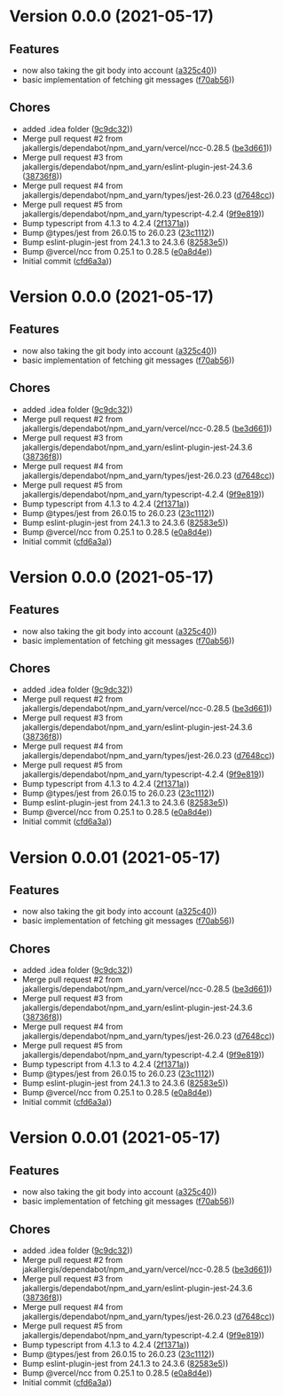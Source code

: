 # Version 0.0.0 (2021-05-17)

## Features
- now also taking the git body into account ([a325c40](https://github.com/jakallergis/conventional-changelog-action/commit/a325c40316a625d456a41ed926b576ebb37005bf)))
- basic implementation of fetching git messages ([f70ab56](https://github.com/jakallergis/conventional-changelog-action/commit/f70ab56f3a5a4e18c359769967866b7421c62ac8)))
## Chores
- added .idea folder ([9c9dc32](https://github.com/jakallergis/conventional-changelog-action/commit/9c9dc3219ec66911229409e57ab29676cef1858b)))
- Merge pull request #2 from jakallergis/dependabot/npm_and_yarn/vercel/ncc-0.28.5 ([be3d661](https://github.com/jakallergis/conventional-changelog-action/commit/be3d6614649c877a99b95b3c06419ecd1a633b48)))
- Merge pull request #3 from jakallergis/dependabot/npm_and_yarn/eslint-plugin-jest-24.3.6 ([38736f8](https://github.com/jakallergis/conventional-changelog-action/commit/38736f83161612a8206de1c51f80bf7d9f330d9a)))
- Merge pull request #4 from jakallergis/dependabot/npm_and_yarn/types/jest-26.0.23 ([d7648cc](https://github.com/jakallergis/conventional-changelog-action/commit/d7648cc2404b418152078570971966d3b90a351d)))
- Merge pull request #5 from jakallergis/dependabot/npm_and_yarn/typescript-4.2.4 ([9f9e819](https://github.com/jakallergis/conventional-changelog-action/commit/9f9e819483439a1a446456651a77cd2701a38b5b)))
- Bump typescript from 4.1.3 to 4.2.4 ([2f1371a](https://github.com/jakallergis/conventional-changelog-action/commit/2f1371a134d6a2ad93cfd7ea61d5dcae2842d6e3)))
- Bump @types/jest from 26.0.15 to 26.0.23 ([23c1112](https://github.com/jakallergis/conventional-changelog-action/commit/23c11128158351e006b4037ad2e69dee4c193359)))
- Bump eslint-plugin-jest from 24.1.3 to 24.3.6 ([82583e5](https://github.com/jakallergis/conventional-changelog-action/commit/82583e590d7dd24bbd00224fc5c2bf74d13d72c1)))
- Bump @vercel/ncc from 0.25.1 to 0.28.5 ([e0a8d4e](https://github.com/jakallergis/conventional-changelog-action/commit/e0a8d4e7166eca0aee8c57c338860907d5354075)))
- Initial commit ([cfd6a3a](https://github.com/jakallergis/conventional-changelog-action/commit/cfd6a3a897596dd1af47194001543eebf94ffe0c)))
# Version 0.0.0 (2021-05-17)

## Features
- now also taking the git body into account ([a325c40](https://github.com/jakallergis/conventional-changelog-action/commit/a325c40316a625d456a41ed926b576ebb37005bf)))
- basic implementation of fetching git messages ([f70ab56](https://github.com/jakallergis/conventional-changelog-action/commit/f70ab56f3a5a4e18c359769967866b7421c62ac8)))
## Chores
- added .idea folder ([9c9dc32](https://github.com/jakallergis/conventional-changelog-action/commit/9c9dc3219ec66911229409e57ab29676cef1858b)))
- Merge pull request #2 from jakallergis/dependabot/npm_and_yarn/vercel/ncc-0.28.5 ([be3d661](https://github.com/jakallergis/conventional-changelog-action/commit/be3d6614649c877a99b95b3c06419ecd1a633b48)))
- Merge pull request #3 from jakallergis/dependabot/npm_and_yarn/eslint-plugin-jest-24.3.6 ([38736f8](https://github.com/jakallergis/conventional-changelog-action/commit/38736f83161612a8206de1c51f80bf7d9f330d9a)))
- Merge pull request #4 from jakallergis/dependabot/npm_and_yarn/types/jest-26.0.23 ([d7648cc](https://github.com/jakallergis/conventional-changelog-action/commit/d7648cc2404b418152078570971966d3b90a351d)))
- Merge pull request #5 from jakallergis/dependabot/npm_and_yarn/typescript-4.2.4 ([9f9e819](https://github.com/jakallergis/conventional-changelog-action/commit/9f9e819483439a1a446456651a77cd2701a38b5b)))
- Bump typescript from 4.1.3 to 4.2.4 ([2f1371a](https://github.com/jakallergis/conventional-changelog-action/commit/2f1371a134d6a2ad93cfd7ea61d5dcae2842d6e3)))
- Bump @types/jest from 26.0.15 to 26.0.23 ([23c1112](https://github.com/jakallergis/conventional-changelog-action/commit/23c11128158351e006b4037ad2e69dee4c193359)))
- Bump eslint-plugin-jest from 24.1.3 to 24.3.6 ([82583e5](https://github.com/jakallergis/conventional-changelog-action/commit/82583e590d7dd24bbd00224fc5c2bf74d13d72c1)))
- Bump @vercel/ncc from 0.25.1 to 0.28.5 ([e0a8d4e](https://github.com/jakallergis/conventional-changelog-action/commit/e0a8d4e7166eca0aee8c57c338860907d5354075)))
- Initial commit ([cfd6a3a](https://github.com/jakallergis/conventional-changelog-action/commit/cfd6a3a897596dd1af47194001543eebf94ffe0c)))
# Version 0.0.0 (2021-05-17)

## Features
- now also taking the git body into account ([a325c40](https://github.com/{owner}/{repo}/commit/a325c40316a625d456a41ed926b576ebb37005bf)))
- basic implementation of fetching git messages ([f70ab56](https://github.com/{owner}/{repo}/commit/f70ab56f3a5a4e18c359769967866b7421c62ac8)))
## Chores
- added .idea folder ([9c9dc32](https://github.com/{owner}/{repo}/commit/9c9dc3219ec66911229409e57ab29676cef1858b)))
- Merge pull request #2 from jakallergis/dependabot/npm_and_yarn/vercel/ncc-0.28.5 ([be3d661](https://github.com/{owner}/{repo}/commit/be3d6614649c877a99b95b3c06419ecd1a633b48)))
- Merge pull request #3 from jakallergis/dependabot/npm_and_yarn/eslint-plugin-jest-24.3.6 ([38736f8](https://github.com/{owner}/{repo}/commit/38736f83161612a8206de1c51f80bf7d9f330d9a)))
- Merge pull request #4 from jakallergis/dependabot/npm_and_yarn/types/jest-26.0.23 ([d7648cc](https://github.com/{owner}/{repo}/commit/d7648cc2404b418152078570971966d3b90a351d)))
- Merge pull request #5 from jakallergis/dependabot/npm_and_yarn/typescript-4.2.4 ([9f9e819](https://github.com/{owner}/{repo}/commit/9f9e819483439a1a446456651a77cd2701a38b5b)))
- Bump typescript from 4.1.3 to 4.2.4 ([2f1371a](https://github.com/{owner}/{repo}/commit/2f1371a134d6a2ad93cfd7ea61d5dcae2842d6e3)))
- Bump @types/jest from 26.0.15 to 26.0.23 ([23c1112](https://github.com/{owner}/{repo}/commit/23c11128158351e006b4037ad2e69dee4c193359)))
- Bump eslint-plugin-jest from 24.1.3 to 24.3.6 ([82583e5](https://github.com/{owner}/{repo}/commit/82583e590d7dd24bbd00224fc5c2bf74d13d72c1)))
- Bump @vercel/ncc from 0.25.1 to 0.28.5 ([e0a8d4e](https://github.com/{owner}/{repo}/commit/e0a8d4e7166eca0aee8c57c338860907d5354075)))
- Initial commit ([cfd6a3a](https://github.com/{owner}/{repo}/commit/cfd6a3a897596dd1af47194001543eebf94ffe0c)))
# Version 0.0.01 (2021-05-17)

## Features
- now also taking the git body into account ([a325c40](https://github.com/jackyef/changelog-generator/commit/a325c40316a625d456a41ed926b576ebb37005bf)))
- basic implementation of fetching git messages ([f70ab56](https://github.com/jackyef/changelog-generator/commit/f70ab56f3a5a4e18c359769967866b7421c62ac8)))
## Chores
- added .idea folder ([9c9dc32](https://github.com/jackyef/changelog-generator/commit/9c9dc3219ec66911229409e57ab29676cef1858b)))
- Merge pull request #2 from jakallergis/dependabot/npm_and_yarn/vercel/ncc-0.28.5 ([be3d661](https://github.com/jackyef/changelog-generator/commit/be3d6614649c877a99b95b3c06419ecd1a633b48)))
- Merge pull request #3 from jakallergis/dependabot/npm_and_yarn/eslint-plugin-jest-24.3.6 ([38736f8](https://github.com/jackyef/changelog-generator/commit/38736f83161612a8206de1c51f80bf7d9f330d9a)))
- Merge pull request #4 from jakallergis/dependabot/npm_and_yarn/types/jest-26.0.23 ([d7648cc](https://github.com/jackyef/changelog-generator/commit/d7648cc2404b418152078570971966d3b90a351d)))
- Merge pull request #5 from jakallergis/dependabot/npm_and_yarn/typescript-4.2.4 ([9f9e819](https://github.com/jackyef/changelog-generator/commit/9f9e819483439a1a446456651a77cd2701a38b5b)))
- Bump typescript from 4.1.3 to 4.2.4 ([2f1371a](https://github.com/jackyef/changelog-generator/commit/2f1371a134d6a2ad93cfd7ea61d5dcae2842d6e3)))
- Bump @types/jest from 26.0.15 to 26.0.23 ([23c1112](https://github.com/jackyef/changelog-generator/commit/23c11128158351e006b4037ad2e69dee4c193359)))
- Bump eslint-plugin-jest from 24.1.3 to 24.3.6 ([82583e5](https://github.com/jackyef/changelog-generator/commit/82583e590d7dd24bbd00224fc5c2bf74d13d72c1)))
- Bump @vercel/ncc from 0.25.1 to 0.28.5 ([e0a8d4e](https://github.com/jackyef/changelog-generator/commit/e0a8d4e7166eca0aee8c57c338860907d5354075)))
- Initial commit ([cfd6a3a](https://github.com/jackyef/changelog-generator/commit/cfd6a3a897596dd1af47194001543eebf94ffe0c)))
# Version 0.0.01 (2021-05-17)

## Features
- now also taking the git body into account ([a325c40](https://github.com/jackyef/changelog-generator/commit/a325c40316a625d456a41ed926b576ebb37005bf)))
- basic implementation of fetching git messages ([f70ab56](https://github.com/jackyef/changelog-generator/commit/f70ab56f3a5a4e18c359769967866b7421c62ac8)))
## Chores
- added .idea folder ([9c9dc32](https://github.com/jackyef/changelog-generator/commit/9c9dc3219ec66911229409e57ab29676cef1858b)))
- Merge pull request #2 from jakallergis/dependabot/npm_and_yarn/vercel/ncc-0.28.5 ([be3d661](https://github.com/jackyef/changelog-generator/commit/be3d6614649c877a99b95b3c06419ecd1a633b48)))
- Merge pull request #3 from jakallergis/dependabot/npm_and_yarn/eslint-plugin-jest-24.3.6 ([38736f8](https://github.com/jackyef/changelog-generator/commit/38736f83161612a8206de1c51f80bf7d9f330d9a)))
- Merge pull request #4 from jakallergis/dependabot/npm_and_yarn/types/jest-26.0.23 ([d7648cc](https://github.com/jackyef/changelog-generator/commit/d7648cc2404b418152078570971966d3b90a351d)))
- Merge pull request #5 from jakallergis/dependabot/npm_and_yarn/typescript-4.2.4 ([9f9e819](https://github.com/jackyef/changelog-generator/commit/9f9e819483439a1a446456651a77cd2701a38b5b)))
- Bump typescript from 4.1.3 to 4.2.4 ([2f1371a](https://github.com/jackyef/changelog-generator/commit/2f1371a134d6a2ad93cfd7ea61d5dcae2842d6e3)))
- Bump @types/jest from 26.0.15 to 26.0.23 ([23c1112](https://github.com/jackyef/changelog-generator/commit/23c11128158351e006b4037ad2e69dee4c193359)))
- Bump eslint-plugin-jest from 24.1.3 to 24.3.6 ([82583e5](https://github.com/jackyef/changelog-generator/commit/82583e590d7dd24bbd00224fc5c2bf74d13d72c1)))
- Bump @vercel/ncc from 0.25.1 to 0.28.5 ([e0a8d4e](https://github.com/jackyef/changelog-generator/commit/e0a8d4e7166eca0aee8c57c338860907d5354075)))
- Initial commit ([cfd6a3a](https://github.com/jackyef/changelog-generator/commit/cfd6a3a897596dd1af47194001543eebf94ffe0c)))
